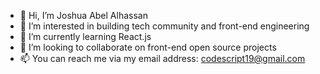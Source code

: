 - 👋 Hi, I’m Joshua Abel Alhassan
- 👀 I’m interested in building tech community and front-end engineering
- 🌱 I’m currently learning React.js
- 💞️ I’m looking to collaborate on front-end open source projects
- 📫 You can reach me via my email address: codescript19@gmail.com

<!---
Saint-Josh/Saint-Josh is a ✨ special ✨ repository because its `README.md` (this file) appears on your GitHub profile.
You can click the Preview link to take a look at your changes.
--->
